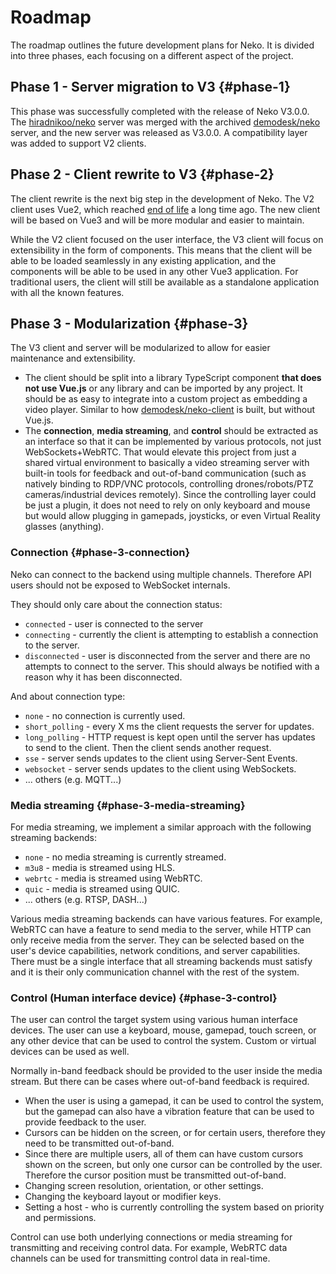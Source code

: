 # Roadmap

The roadmap outlines the future development plans for Neko. It is divided into three phases, each focusing on a different aspect of the project.

## Phase 1 - Server migration to V3 {#phase-1}

This phase was successfully completed with the release of Neko V3.0.0. The [hiradnikoo/neko](https://github.com/hiradnikoo/neko) server was merged with the archived [demodesk/neko](https://github.com/demodesk/neko) server, and the new server was released as V3.0.0. A compatibility layer was added to support V2 clients.

## Phase 2 - Client rewrite to V3 {#phase-2}

The client rewrite is the next big step in the development of Neko. The V2 client uses Vue2, which reached [end of life](https://v2.vuejs.org/eol/) a long time ago. The new client will be based on Vue3 and will be more modular and easier to maintain.

While the V2 client focused on the user interface, the V3 client will focus on extensibility in the form of components. This means that the client will be able to be loaded seamlessly in any existing application, and the components will be able to be used in any other Vue3 application. For traditional users, the client will still be available as a standalone application with all the known features.

## Phase 3 - Modularization {#phase-3}

The V3 client and server will be modularized to allow for easier maintenance and extensibility.

- The client should be split into a library TypeScript component **that does not use Vue.js** or any library and can be imported by any project. It should be as easy to integrate into a custom project as embedding a video player. Similar to how [demodesk/neko-client](https://github.com/demodesk/neko-client) is built, but without Vue.js.
- The **connection**, **media streaming**, and **control** should be extracted as an interface so that it can be implemented by various protocols, not just WebSockets+WebRTC. That would elevate this project from just a shared virtual environment to basically a video streaming server with built-in tools for feedback and out-of-band communication (such as natively binding to RDP/VNC protocols, controlling drones/robots/PTZ cameras/industrial devices remotely). Since the controlling layer could be just a plugin, it does not need to rely on only keyboard and mouse but would allow plugging in gamepads, joysticks, or even Virtual Reality glasses (anything).

### Connection {#phase-3-connection}

Neko can connect to the backend using multiple channels. Therefore API users should not be exposed to WebSocket internals.

They should only care about the connection status:
- `connected` - user is connected to the server 
- `connecting` - currently the client is attempting to establish a connection to the server.
- `disconnected` - user is disconnected from the server and there are no attempts to connect to the server. This should always be notified with a reason why it has been disconnected.

And about connection type:
- `none` - no connection is currently used.
- `short_polling` - every X ms the client requests the server for updates.
- `long_polling` - HTTP request is kept open until the server has updates to send to the client. Then the client sends another request.
- `sse` - server sends updates to the client using Server-Sent Events.
- `websocket` - server sends updates to the client using WebSockets.
- ... others (e.g. MQTT...)

### Media streaming {#phase-3-media-streaming}

For media streaming, we implement a similar approach with the following streaming backends:
- `none` - no media streaming is currently streamed.
- `m3u8` - media is streamed using HLS.
- `webrtc` - media is streamed using WebRTC.
- `quic` - media is streamed using QUIC.
- ... others (e.g. RTSP, DASH...)

Various media streaming backends can have various features. For example, WebRTC can have a feature to send media to the server, while HTTP can only receive media from the server.
They can be selected based on the user's device capabilities, network conditions, and server capabilities.
There must be a single interface that all streaming backends must satisfy and it is their only communication channel with the rest of the system.

### Control (Human interface device) {#phase-3-control}

The user can control the target system using various human interface devices. The user can use a keyboard, mouse, gamepad, touch screen, or any other device that can be used to control the system. Custom or virtual devices can be used as well.

Normally in-band feedback should be provided to the user inside the media stream. But there can be cases where out-of-band feedback is required.
- When the user is using a gamepad, it can be used to control the system, but the gamepad can also have a vibration feature that can be used to provide feedback to the user.
- Cursors can be hidden on the screen, or for certain users, therefore they need to be transmitted out-of-band.
- Since there are multiple users, all of them can have custom cursors shown on the screen, but only one cursor can be controlled by the user. Therefore the cursor position must be transmitted out-of-band.
- Changing screen resolution, orientation, or other settings.
- Changing the keyboard layout or modifier keys.
- Setting a host - who is currently controlling the system based on priority and permissions.

Control can use both underlying connections or media streaming for transmitting and receiving control data. For example, WebRTC data channels can be used for transmitting control data in real-time.
